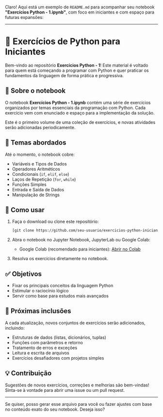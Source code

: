 Claro! Aqui está um exemplo de `README.md` para acompanhar seu notebook **"Exercícios Python - 1.ipynb"**, com foco em iniciantes e com espaço para futuras expansões:

---

# 🐍 Exercícios de Python para Iniciantes

Bem-vindo ao repositório **Exercícios Python - 1**! Este material é voltado para quem está começando a programar com Python e quer praticar os fundamentos da linguagem de forma prática e progressiva.

## 📘 Sobre o notebook

O notebook **Exercícios Python - 1.ipynb** contém uma série de exercícios organizados por temas essenciais da programação com Python. Cada exercício vem com enunciado e espaço para a implementação da solução.

Este é o primeiro volume de uma coleção de exercícios, e novas atividades serão adicionadas periodicamente.

## 🧠 Temas abordados

Até o momento, o notebook cobre:

* Variáveis e Tipos de Dados
* Operadores Aritméticos
* Condicionais (`if`, `elif`, `else`)
* Laços de Repetição (`for`, `while`)
* Funções Simples
* Entrada e Saída de Dados
* Manipulação de Strings

## 🚀 Como usar

1. Faça o download ou clone este repositório:

   ```bash
   [git clone https://github.com/seu-usuario/exercicios-python-iniciantes.git](https://github.com/NatanMauricio1995/Exercicios-Python---basic.git)]
   ```

2. Abra o notebook no Jupyter Notebook, JupyterLab ou Google Colab:

   * Google Colab (recomendado para iniciantes):
     [Abrir no Colab](https://colab.research.google.com/)

3. Resolva os exercícios diretamente no notebook.

## ✅ Objetivos

* Fixar os principais conceitos da linguagem Python
* Estimular o raciocínio lógico
* Servir como base para estudos mais avançados

## 📌 Próximas inclusões

A cada atualização, novos conjuntos de exercícios serão adicionados, incluindo:

* Estruturas de dados (listas, dicionários, tuplas)
* Funções com parâmetros e retorno
* Tratamento de erros e exceções
* Leitura e escrita de arquivos
* Exercícios desafiadores com projetos simples

## 💡 Contribuição

Sugestões de novos exercícios, correções e melhorias são bem-vindas! Sinta-se à vontade para abrir uma issue ou um pull request.

---

Se quiser, posso gerar esse arquivo para você ou fazer ajustes com base no conteúdo exato do seu notebook. Deseja isso?
